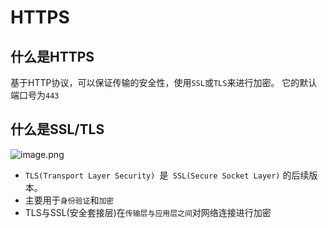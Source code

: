 # HTTPS

## 什么是HTTPS
基于HTTP协议，可以保证传输的安全性，使用`SSL`或`TLS`来进行加密。
它的默认端口号为`443`

## 什么是SSL/TLS

![image.png](http://tva1.sinaimg.cn/large/006vSZ9Ugy1gxewslyzddj312u0l0tcb.jpg)

+ `TLS(Transport Layer Security) `是` SSL(Secure Socket Layer)` 的后续版本。
+ 主要用于`身份验证`和`加密`
+ TLS与SSL(安全套接层)在`传输层与应用层之间`对网络连接进行加密
